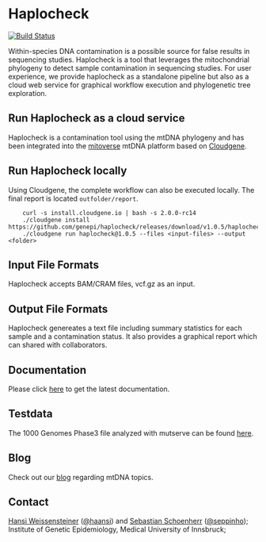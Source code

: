 # Haplocheck
[![Build Status](https://travis-ci.org/genepi/haplocheck.svg?branch=master)](https://travis-ci.org/genepi/haplocheck)

Within-species DNA contamination is a possible source for false results in sequencing studies. Haplocheck is a tool that leverages the mitochondrial phylogeny to detect sample contamination in sequencing studies. For user experience, we provide haplocheck as a standalone pipeline but also as a cloud web service for graphical workflow execution and phylogenetic tree exploration. 

## Run Haplocheck as a cloud service

Haplocheck is a contamination tool using the mtDNA phylogeny and has been integrated into the [mitoverse](https://mitoverse.i-med.ac.at) mtDNA platform based on [Cloudgene](https://www.cloudgene.io). 

## Run Haplocheck locally

Using Cloudgene, the complete workflow can also be executed locally. The final report is located `outfolder/report`.

        curl -s install.cloudgene.io | bash -s 2.0.0-rc14
        ./cloudgene install https://github.com/genepi/haplocheck/releases/download/v1.0.5/haplocheck.zip
        ./cloudgene run haplocheck@1.0.5 --files <input-files> --output <folder>  

## Input File Formats
Haplocheck accepts BAM/CRAM files, vcf.gz as an input. 

## Output File Formats
Haplocheck genereates a text file including summary statistics for each sample and a contamination status. It also provides a graphical report which can shared with collaborators.    

## Documentation
Please click [here](https://mitoverse.readthedocs.io/en/latest/) to get the latest documentation.

## Testdata
The 1000 Genomes Phase3 file analyzed with mutserve can be found [here](https://github.com/genepi/haplocheck/raw/master/test-data/contamination/1000G/all/1000g-nobaq.vcf.gz). 

## Blog
Check out our [blog](http://haplogrep.uibk.ac.at/blog/) regarding mtDNA topics.

## Contact
[Hansi Weissensteiner](mailto:hansi.weissensteiner@i-med.ac.at) ([@haansi](https://twitter.com/whansi)) and [Sebastian Schoenherr](mailto:sebastian.schoenherr@i-med.ac.at) ([@seppinho](https://twitter.com/seppinho)); Institute of Genetic Epidemiology, Medical University of Innsbruck;
